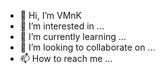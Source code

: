 - 👋 Hi, I’m VMnK
- 👀 I’m interested in ...
- 🌱 I’m currently learning ...
- 💞️ I’m looking to collaborate on ...
- 📫 How to reach me ...

<!---
VMnK-Run/VMnK-Run is a ✨ special ✨ repository because its `README.md` (this file) appears on your GitHub profile.
You can click the Preview link to take a look at your changes.
--->
